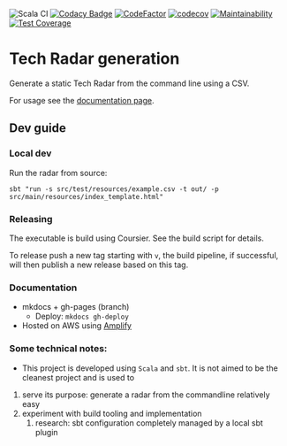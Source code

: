 ![Scala CI](https://github.com/lhohan/time-tracking/workflows/Scala%20CI/badge.svg)
[![Codacy Badge](https://api.codacy.com/project/badge/Grade/bf5691a8653f421cb38997c2aedd7e60)](https://app.codacy.com/gh/lhohan/tech-radar?utm_source=github.com&utm_medium=referral&utm_content=lhohan/tech-radar&utm_campaign=Badge_Grade_Settings)
[![CodeFactor](https://www.codefactor.io/repository/github/lhohan/tech-radar/badge/main)](https://www.codefactor.io/repository/github/lhohan/tech-radar/overview/main)
[![codecov](https://codecov.io/gh/lhohan/tech-radar/branch/main/graph/badge.svg?token=54SEP6EL0D)](https://codecov.io/gh/lhohan/tech-radar)
[![Maintainability](https://api.codeclimate.com/v1/badges/e0f110457584346971ff/maintainability)](https://codeclimate.com/github/lhohan/tech-radar/maintainability)
[![Test Coverage](https://api.codeclimate.com/v1/badges/e0f110457584346971ff/test_coverage)](https://codeclimate.com/github/lhohan/tech-radar/test_coverage)

# Tech Radar generation

Generate a static Tech Radar from the command line using a CSV.  

For usage see the [documentation page](https://gh-pages.d29iz8jq65dy3y.amplifyapp.com/).

## Dev guide

### Local dev

Run the radar from source:

```
sbt "run -s src/test/resources/example.csv -t out/ -p src/main/resources/index_template.html"
```

### Releasing

The executable is build using Coursier. See the build script for details.

To release push a new tag starting with `v`, the build pipeline, if successful, 
will then publish a new release based on this tag.

### Documentation

- mkdocs + gh-pages (branch)
  - Deploy: `mkdocs gh-deploy`
- Hosted on AWS using [Amplify](https://us-east-2.console.aws.amazon.com/amplify/)

### Some technical notes:

- This project is developed using `Scala` and `sbt`. It is not aimed to be the cleanest project and is used to 

1. serve its purpose: generate a radar from the commandline relatively easy
2. experiment with build tooling and implementation
   1. research: sbt configuration completely managed by a local sbt plugin
   
 
